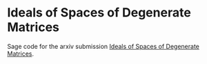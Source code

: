 # Ideals of Spaces of Degenerate Matrices
Sage code for the arxiv submission [Ideals of Spaces of Degenerate Matrices](https://arxiv.org/abs/2106.00735).
